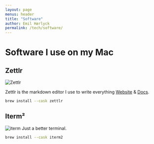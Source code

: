 ```yaml
---
layout: page
menus: header
title: "Software"
author: Emil Hørlyck
permalink: /tech/software/
---
```


# Software I use on my Mac

## Zettlr
![Zettlr](https://www.zettlr.com/storage/app/uploads/public/ad2/274/26f/thumb__1024_0_0_0_auto.png)

Zettlr is the markdown editor I use to write everything [Website](https://www.zettlr.com/) & [Docs](https://docs.zettlr.com/en/).

```bash
brew install --cask zettlr
```


## Iterm²
![iterm](https://miro.medium.com/max/7086/1*QCDLBTPMt3S7G0JOQbD68A.png)
Just a better terminal. 
```bash
brew install --cask iterm2
```

